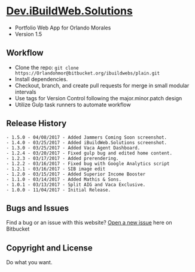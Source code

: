 # [Dev.iBuildWeb.Solutions](http://dev.ibuildweb.solutions/)
* Portfolio Web App for Orlando Morales
* Version 1.5

## Workflow

* Clone the repo: `git clone https://Orlandohmor@bitbucket.org/ibuildwebs/plain.git`
* Install dependencies.
* Checkout, branch, and create pull requests for merge in small modular intervals
* Use tags for Version Control following the major.minor.patch design
* Utilize Gulp task runners to automate workflow

## Release History
    - 1.5.0 - 04/08/2017 - Added Jammers Coming Soon screenshot.
    - 1.4.0 - 03/25/2017 - Added iBuildWeb.Solutions screenshot.
    - 1.3.0 - 03/25/2017 - Added Vaca Agent Dashboard.
    - 1.2.4 - 03/20/2017 - Fixed gulp bug and edited home content.
    - 1.2.3 - 03/17/2017 - Added prerendering.
    - 1.2.2 - 03/16/2017 - Fixed bug with Google Analytics script
    - 1.2.1 - 03/16/2017 - SIB image edit
    - 1.2.0 - 03/15/2017 - Added Superior Income Booster
    - 1.1.0 - 03/14/2017 - Added Mathis & Sons.
    - 1.0.1 - 03/13/2017 - Split AIG and Vaca Exclusive.
	- 1.0.0 - 11/04/2017 - Initial Release.

## Bugs and Issues

Find a bug or an issue with this website? [Open a new issue](https://Orlandohmor@bitbucket.org/ibuildwebs/plain/issues) here on Bitbucket

## Copyright and License

Do what you want.